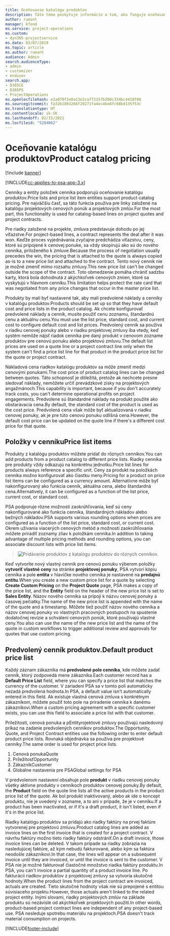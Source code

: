 ```yaml
---
title: Oceňovanie katalógu produktov
description: Táto téma poskytuje informácie o tom, ako funguje oceňovanie produktov v katalógu Dynamics 365 Project Service Automation (PSA).
author: rumant
manager: kfend
ms.service: project-operations
ms.custom:
- dyn365-projectservice
ms.date: 03/07/2019
ms.topic: article
ms.author: rumant
audience: Admin
search.audienceType:
- admin
- customizer
- enduser
search.app:
- D365CE
- D365PS
- ProjectOperations
ms.openlocfilehash: e3a070f2e0a13e2caff2157b200c334bc4418f0b
ms.sourcegitcommit: fa32b1893286f20271fa4ec4be8fc68bd135f53c
ms.translationtype: HT
ms.contentlocale: sk-SK
ms.lasthandoff: 02/15/2021
ms.locfileid: "5284062"
---
```

# <a name="product-catalog-pricing"></a><span data-ttu-id="7f0d9-103">Oceňovanie katalógu produktov</span><span class="sxs-lookup"><span data-stu-id="7f0d9-103">Product catalog pricing</span></span> 

[!include [banner](../includes/psa-now-project-operations.md)]

[!INCLUDE[cc-applies-to-psa-app-3.x](../includes/cc-applies-to-psa-app-3x.md)]


<span data-ttu-id="7f0d9-104">Cenníky a entity položiek cenníka podporujú oceňovanie katalógu produktov.</span><span class="sxs-lookup"><span data-stu-id="7f0d9-104">Price lists and price list item entities support product catalog pricing.</span></span> <span data-ttu-id="7f0d9-105">Pre najväčšiu časť, sa táto funkcia používa pre linky založené na katalógu projektových cenových ponúk a projektových zmlúv.</span><span class="sxs-lookup"><span data-stu-id="7f0d9-105">For the most part, this functionality is used for catalog-based lines on project quotes and project contracts.</span></span>

<span data-ttu-id="7f0d9-106">Pre riadky založené na projekte, zmluva predstavuje dohodu po jej víťazstve.</span><span class="sxs-lookup"><span data-stu-id="7f0d9-106">For project-based lines, a contract represents the deal after it was won.</span></span> <span data-ttu-id="7f0d9-107">Keďže proces vyjednávania zvyčajne predchádza víťazstvu, ceny, ktoré sú pripojené k cenovej ponuke, sa vždy skopírujú ako sú do nového cenníka, priloženého k zmluve.</span><span class="sxs-lookup"><span data-stu-id="7f0d9-107">Because the process of negotiation usually precedes the win, the pricing that is attached to the quote is always copied as-is to a new price list and attached to the contract.</span></span> <span data-ttu-id="7f0d9-108">Tento nový cenník nie je možné zmeniť mimo rozsahu zmluvy.</span><span class="sxs-lookup"><span data-stu-id="7f0d9-108">This new price list can't be changed outside the scope of the contract.</span></span> <span data-ttu-id="7f0d9-109">Toto obmedzenie pomáha chrániť sadzbu karty, ktorá bola dohodnutá z akýchkoľvek cenových zmien, ktoré sa vyskytujú v hlavnom cenníku.</span><span class="sxs-lookup"><span data-stu-id="7f0d9-109">This limitation helps protect the rate card that was negotiated from any price changes that occur in the master price list.</span></span>

<span data-ttu-id="7f0d9-110">Produkty by mali byť nastavené tak, aby mali predvolené náklady a cenníky v katalógu produktov.</span><span class="sxs-lookup"><span data-stu-id="7f0d9-110">Products should be set up so that they have default cost and price lists in the product catalog.</span></span> <span data-ttu-id="7f0d9-111">Ak chcete konfigurovať predvolené náklady a cenník, musíte použiť cenu zoznamu, štandardnú cenu a aktuálnu cenu.</span><span class="sxs-lookup"><span data-stu-id="7f0d9-111">You must use the list price, standard cost, and current cost to configure default cost and list prices.</span></span> <span data-ttu-id="7f0d9-112">Predvolený cenník sa používa v riadku cenovej ponuky alebo v riadku projektovej zmluvy iba vtedy, keď systém nemôže nájsť riadok cenníka pre daný produkt v cenovom zozname produktov pre cenovú ponuku alebo projektovú zmluvu.</span><span class="sxs-lookup"><span data-stu-id="7f0d9-112">The default list prices are used on a quote line or a project contract line only when the system can't find a price list line for that product in the product price list for the quote or project contract.</span></span>

<span data-ttu-id="7f0d9-113">Nákladová cena riadkov katalógu produktov sa môže zmeniť medzi cenovými ponukami.</span><span class="sxs-lookup"><span data-stu-id="7f0d9-113">The cost price of product catalog lines can be changed between quotes.</span></span> <span data-ttu-id="7f0d9-114">Táto schopnosť je dôležitá, pretože ak nechcete presne sledovať náklady, nemôžete určiť prevádzkové zisky na projektových angažmánoch.</span><span class="sxs-lookup"><span data-stu-id="7f0d9-114">This capability is important, because if you don't accurately track costs, you can't determine operational profits on project engagements.</span></span> <span data-ttu-id="7f0d9-115">Predvolene sú štandardné náklady na produkt použíté ako obstarávacia cena.</span><span class="sxs-lookup"><span data-stu-id="7f0d9-115">By default, the standard cost of the product is used as the cost price.</span></span> <span data-ttu-id="7f0d9-116">Predvolená cena však môže byť aktualizovaná v riadku cenovej ponuky, ak je pre túto cenovú ponuku odlišná cena.</span><span class="sxs-lookup"><span data-stu-id="7f0d9-116">However, the default cost price can be updated on the quote line if there's a different cost price for that quote.</span></span>

## <a name="price-list-items"></a><span data-ttu-id="7f0d9-117">Položky v cenníku</span><span class="sxs-lookup"><span data-stu-id="7f0d9-117">Price list items</span></span>

<span data-ttu-id="7f0d9-118">Produkty z katalógu produktov môžete pridať do rôznych cenníkov.</span><span class="sxs-lookup"><span data-stu-id="7f0d9-118">You can add products from a product catalog to different price lists.</span></span> <span data-ttu-id="7f0d9-119">Riadky cenníka pre produkty vždy odkazujú na konkrétnu jednotku.</span><span class="sxs-lookup"><span data-stu-id="7f0d9-119">Price list lines for products always reference a specific unit.</span></span> <span data-ttu-id="7f0d9-120">Ceny za produkt na položkách cenníka možno konfigurovať ako čiastku meny.</span><span class="sxs-lookup"><span data-stu-id="7f0d9-120">Pricing for a product on price list items can be configured as a currency amount.</span></span> <span data-ttu-id="7f0d9-121">Alternatívne môže byť nakonfigurovaný ako funkcia cenník, aktuálna cena, alebo štandardná cena.</span><span class="sxs-lookup"><span data-stu-id="7f0d9-121">Alternatively, it can be configured as a function of the list price, current cost, or standard cost.</span></span>

<span data-ttu-id="7f0d9-122">PSA podporuje rôzne možnosti zaokrúhľovania, keď sú ceny nakonfigurované ako funkcia cenníka, štandardných nákladov alebo bežných nákladov.</span><span class="sxs-lookup"><span data-stu-id="7f0d9-122">PSA supports various rounding options when prices are configured as a function of the list price, standard cost, or current cost.</span></span> <span data-ttu-id="7f0d9-123">Okrem užívania viacerých cenových metód a možností zaokrúhľovania môžete priradiť zoznamy zliav k položkám cenníka.</span><span class="sxs-lookup"><span data-stu-id="7f0d9-123">In addition to taking advantage of multiple pricing methods and rounding options, you can associate discount lists with price list items.</span></span> 

> ![Pridávanie produktov z katalógu produktov do rôznych cenníkov.](media/basic-guide-16.png)

<span data-ttu-id="7f0d9-125">Keď vytvoríte nový vlastný cenník pre cenovú ponuku výberom položky **vytvoriť vlastné ceny** na stránke **projektovej ponuky**, PSA vytvorí kópiu cenníka a pole **entita** v hlavičke nového cenníka je nastavené na **predajnú entitu**.</span><span class="sxs-lookup"><span data-stu-id="7f0d9-125">When you create a new custom price list for a quote by selecting **Create Custom Pricing** on the **Project Quote** page, PSA makes a copy of the price list, and the **Entity** field on the header of the new price list is set to **Sales Entity**.</span></span> <span data-ttu-id="7f0d9-126">Názov nového cenníka sa pripojí k názvu cenovej ponuky a časovej pečiatky.</span><span class="sxs-lookup"><span data-stu-id="7f0d9-126">The name of the new price list is appended with the name of the quote and a timestamp.</span></span> <span data-ttu-id="7f0d9-127">Môžete tiež použiť názov nového cenníka a názov cenovej ponuky vo vlastných pracovných postupoch na spustenie dodatočnej revízie a schválení cenových ponúk, ktoré používajú vlastné ceny.</span><span class="sxs-lookup"><span data-stu-id="7f0d9-127">You also can use the name of the new price list and the name of the quote in custom workflows to trigger additional review and approvals for quotes that use custom pricing.</span></span>

 
## <a name="default-product-price-list"></a><span data-ttu-id="7f0d9-128">Predvolený cenník produktov.</span><span class="sxs-lookup"><span data-stu-id="7f0d9-128">Default product price list</span></span>
<span data-ttu-id="7f0d9-129">Každý záznam zákazníka má **predvolené pole cenníka**, kde môžete zadať cenník, ktorý zodpovedá mene zákazníka.</span><span class="sxs-lookup"><span data-stu-id="7f0d9-129">Each customer record has a **Default Price List** field, where you can specify a price list that matches the currency of the customer.</span></span> <span data-ttu-id="7f0d9-130">V zariadení PSA sa v tomto poli automaticky nezadá predvolená hodnota.</span><span class="sxs-lookup"><span data-stu-id="7f0d9-130">In PSA, a default value isn't automatically entered in this field.</span></span> <span data-ttu-id="7f0d9-131">Ak existuje vlastná cenová zmluva s konkrétnym zákazníkom, môžete použiť toto pole na priradenie cenníka k danému zákazníkovi.</span><span class="sxs-lookup"><span data-stu-id="7f0d9-131">When a custom pricing agreement with a specific customer exists, you can use this field to associate a price list with that customer.</span></span>

<span data-ttu-id="7f0d9-132">Príležitosti, cenová ponuka a pEntityrojektové zmluvy používajú nasledovný príkaz na zadanie predvolených cenníkov produktov.</span><span class="sxs-lookup"><span data-stu-id="7f0d9-132">The Opportunity, Quote, and Project Contract entities use the following order to enter default product price lists.</span></span> <span data-ttu-id="7f0d9-133">Rovnaká objednávka sa používa pre projektové cenníky.</span><span class="sxs-lookup"><span data-stu-id="7f0d9-133">The same order is used for project price lists.</span></span>

1.  <span data-ttu-id="7f0d9-134">Cenová ponuka</span><span class="sxs-lookup"><span data-stu-id="7f0d9-134">Quote</span></span>
2.  <span data-ttu-id="7f0d9-135">Príležitosť</span><span class="sxs-lookup"><span data-stu-id="7f0d9-135">Opportunity</span></span>
3.  <span data-ttu-id="7f0d9-136">Zákazník</span><span class="sxs-lookup"><span data-stu-id="7f0d9-136">Customer</span></span>
4.  <span data-ttu-id="7f0d9-137">Globálne nastavenia pre PSA</span><span class="sxs-lookup"><span data-stu-id="7f0d9-137">Global settings for PSA</span></span>

<span data-ttu-id="7f0d9-138">V predvolenom nastavení obsahuje pole **produkt** v riadku cenovej ponuky všetky aktívne produkty v cenníkoch produktov cenovej ponuky.</span><span class="sxs-lookup"><span data-stu-id="7f0d9-138">By default, the **Product** field on the quote line lists all the active products in the product price list of the quote.</span></span> <span data-ttu-id="7f0d9-139">Ak bol produkt inaktivovaný, alebo ak ide o koncept produktu, nie je uvedený v zozname, a to ani v prípade, že je v cenníku.</span><span class="sxs-lookup"><span data-stu-id="7f0d9-139">If a product has been inactivated, or if it's a draft product, it isn't listed, even if it's in the price list.</span></span> 

<span data-ttu-id="7f0d9-140">Riadky katalógu produktov sa pridajú ako riadky faktúry na prvej faktúre vytvorenej pre projektovú zmluvu.</span><span class="sxs-lookup"><span data-stu-id="7f0d9-140">Product catalog lines are added as invoice lines on the first invoice that is created for a project contract.</span></span> <span data-ttu-id="7f0d9-141">V návrhu faktúry možno tieto riadky faktúry odstrániť.</span><span class="sxs-lookup"><span data-stu-id="7f0d9-141">On a draft invoice, those invoice lines can be deleted.</span></span> <span data-ttu-id="7f0d9-142">V takom prípade sa riadky zobrazia na nasledujúcej faktúre, až kým nebudú fakturované, alebo kým sa faktúra neodošle zákazníkovi.</span><span class="sxs-lookup"><span data-stu-id="7f0d9-142">In that case, the lines will appear on a subsequent invoice until they are invoiced, or until the invoice is sent to the customer.</span></span> <span data-ttu-id="7f0d9-143">V PSA nie je možné fakturovať čiastočné množstvo riadka faktúry produktu.</span><span class="sxs-lookup"><span data-stu-id="7f0d9-143">In PSA, you can't invoice a partial quantity of a product invoice line.</span></span> <span data-ttu-id="7f0d9-144">Po fakturácii riadkov produktov z projektovej zmluvy sa vytvoria skutočné hodnoty.</span><span class="sxs-lookup"><span data-stu-id="7f0d9-144">When the product lines from the project contract are invoiced, actuals are created.</span></span> <span data-ttu-id="7f0d9-145">Tieto skutočné hodnoty však nie sú prepojené s entitou súvisiaceho projektu.</span><span class="sxs-lookup"><span data-stu-id="7f0d9-145">However, those actuals aren't linked to the related project entity.</span></span> <span data-ttu-id="7f0d9-146">Inými slovami, riadky projektových zmlúv na základe produktu sú nezávislé od akýchkoľvek projektových použití.</span><span class="sxs-lookup"><span data-stu-id="7f0d9-146">In other words, product-based project contract lines are independent of any project-based use.</span></span> <span data-ttu-id="7f0d9-147">PSA nesleduje spotrebu materiálu na projektoch.</span><span class="sxs-lookup"><span data-stu-id="7f0d9-147">PSA doesn't track material consumption on projects.</span></span>


[!INCLUDE[footer-include](../includes/footer-banner.md)]